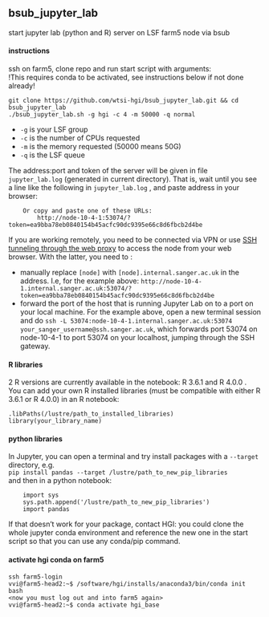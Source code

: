 ## bsub_jupyter_lab
start jupyter lab (python and R) server on LSF farm5 node via bsub

#### instructions
ssh on farm5, clone repo and run start script with arguments:  
!This requires conda to be activated, see instructions below if not done already!
```
git clone https://github.com/wtsi-hgi/bsub_jupyter_lab.git && cd bsub_jupyter_lab
./bsub_jupyter_lab.sh -g hgi -c 4 -m 50000 -q normal
```

* `-g` is your LSF group
* `-c` is the number of CPUs requested
* `-m` is the memory requested (50000 means 50G)
* `-q` is the LSF queue

The address:port and token of the server will be given in file `jupyter_lab.log` (generated in current directory).
That is, wait until you see a line like the following in `jupyter_lab.log` , and paste address in your browser:
```
    Or copy and paste one of these URLs:
        http://node-10-4-1:53074/?token=ea9bba78eb0840154b45acfc90dc9395e66c8d6fbcb2d4be
```

If you are working remotely, you need to be connected via VPN or use [SSH tunneling through the web proxy](https://ssg-confluence.internal.sanger.ac.uk/display/FARM/All+things+SSH#AllthingsSSH-Aworkedexample(stickingittogether)) to access the node from your web browser. With the latter, you need to :  
 - manually replace `[node]` with `[node].internal.sanger.ac.uk` in the address. I.e, for the example above: `http://node-10-4-1.internal.sanger.ac.uk:53074/?token=ea9bba78eb0840154b45acfc90dc9395e66c8d6fbcb2d4be`   
 - forward the port of the host that is running Jupyter Lab on to a port on your local machine. For the example above, open a new terminal session and do `ssh -L 53074:node-10-4-1.internal.sanger.ac.uk:53074 your_sanger_username@ssh.sanger.ac.uk`, which forwards port 53074 on node-10-4-1 to port 53074 on your localhost, jumping through the SSH gateway.

#### R libraries
2 R versions are currently available in the notebook: R 3.6.1 and R 4.0.0 .  
You can add your own R installed libraries (must be compatible with either R 3.6.1 or R 4.0.0) in an R notebook:
```
.libPaths(/lustre/path_to_installed_libraries)
library(your_library_name)
```

#### python libraries
In Jupyter, you can open a terminal and try install packages with a `--target` directory,  e.g.    
    `pip install pandas --target /lustre/path_to_new_pip_libraries`  
and then in a python notebook:
```
    import sys
    sys.path.append('/lustre/path_to_new_pip_libraries')
    import pandas
```

If that doesn’t work for your package, contact HGI: you could clone the whole jupyter conda environment and reference the new one in the start script so that you can use any conda/pip command.
 

#### activate hgi conda on farm5
```
ssh farm5-login
vvi@farm5-head2:~$ /software/hgi/installs/anaconda3/bin/conda init bash
<now you must log out and into farm5 again>
vvi@farm5-head2:~$ conda activate hgi_base
```
